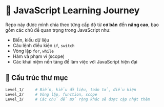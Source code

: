 # 🧠 JavaScript Learning Journey

Repo này được mình chia theo từng cấp độ từ **cơ bản** đến **nâng cao**, bao gồm các chủ đề quan trọng trong JavaScript như:

- Biến, kiểu dữ liệu
- Câu lệnh điều kiện `if`, `switch`
- Vòng lặp `for`, `while`
- Hàm và phạm vi (scope)
- Các khái niệm nền tảng để làm việc với JavaScript hiện đại

## 📁 Cấu trúc thư mục

```bash
Level_1/     # Biến, kiểu dữ liệu, toán tử, điều kiện
Level_2/     # Vòng lặp, function, scope
Level_3/     # Các chủ đề mở rộng khác sẽ được cập nhật thêm
